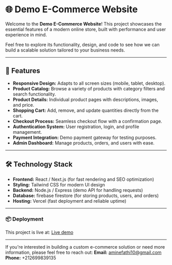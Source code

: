 # 🌐 Demo E-Commerce Website  

Welcome to the **Demo E-Commerce Website**! This project showcases the essential features of a modern online store, built with performance and user experience in mind.

Feel free to explore its functionality, design, and code to see how we can build a scalable solution tailored to your business needs.

---

## 🎯 Features

- **Responsive Design:** Adapts to all screen sizes (mobile, tablet, desktop).  
- **Product Catalog:** Browse a variety of products with category filters and search functionality.  
- **Product Details:** Individual product pages with descriptions, images, and price.  
- **Shopping Cart:** Add, remove, and update quantities directly from the cart.  
- **Checkout Process:** Seamless checkout flow with a confirmation page.  
- **Authentication System:** User registration, login, and profile management.  
- **Payment Integration:** Demo payment gateway for testing purposes.  
- **Admin Dashboard:** Manage products, orders, and users with ease.

---

## 🛠️ Technology Stack

- **Frontend:** React / Next.js (for fast rendering and SEO optimization)  
- **Styling:** Tailwind CSS for modern UI design  
- **Backend:** Node.js / Express (demo API for handling requests)  
- **Database:** firebase firestore (for storing products, users, and orders)  
- **Hosting:** Vercel (fast deployment and reliable uptime)

---

### 📦 Deployment
This project is live at: [Live demo](https://demo-webshop-nextjs-redux.vercel.app/)

---

If you're interested in building a custom e-commerce solution or need more information, please feel free to reach out:
**Email:** aminefathi10@gmail.com
**Phone:** +212699839135



